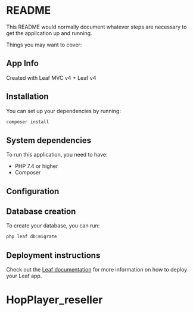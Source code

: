 # README

This README would normally document whatever steps are necessary to get the
application up and running.

Things you may want to cover:

## App Info

Created with Leaf MVC v4 + Leaf v4

## Installation

You can set up your dependencies by running:

```bash
composer install
```

## System dependencies

To run this application, you need to have:

- PHP 7.4 or higher
- Composer

## Configuration

## Database creation

To create your database, you can run:

```bash
php leaf db:migrate
```

## Deployment instructions

Check out the [Leaf documentation](https://leafphp.dev/learn/deployment/) for more information on how to deploy your Leaf app.
# HopPlayer_reseller
